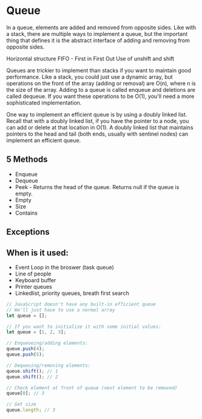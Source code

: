 # Queue

In a queue, elements are added and removed from opposite sides. Like with a stack, there are multiple ways to implement a queue, but the important thing that defines it is the abstract interface of adding and removing from opposite sides.

Horizontal structure 
FIFO - First in First Out
Use of unshift and shift

Queues are trickier to implement than stacks if you want to maintain good performance. Like a stack, you could just use a dynamic array, but operations on the front of the array (adding or removal) are O(n), where n is the size of the array. Adding to a queue is called enqueue and deletions are called dequeue. If you want these operations to be O(1), you'll need a more sophisticated implementation.

One way to implement an efficient queue is by using a doubly linked list. Recall that with a doubly linked list, if you have the pointer to a node, you can add or delete at that location in O(1). A doubly linked list that maintains pointers to the head and tail (both ends, usually with sentinel nodes) can implement an efficient queue.
## 5 Methods

- Enqueue
- Dequeue
- Peek - Returns the head of the queue. Returns null if the queue is empty.
- Empty
- Size 
- Contains


## Exceptions

## When is it used:

- Event Loop in the broswer (task queue)
- Line of people
- Keyboard buffer
- Printer queues 
- Linkedlist, priority queues, breath first search


```js
// JavaScript doesn't have any built-in efficient queue
// We'll just have to use a normal array
let queue = [];

// If you want to initialize it with some initial values:
let queue = [1, 2, 3];

// Enqueueing/adding elements:
queue.push(4);
queue.push(5);

// Dequeuing/removing elements:
queue.shift(); // 1
queue.shift(); // 2

// Check element at front of queue (next element to be removed)
queue[0]; // 3

// Get size
queue.length; // 3
```